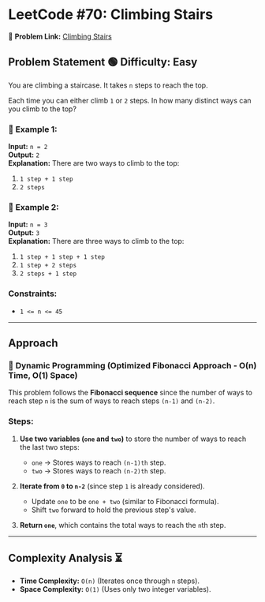 # LeetCode #70: Climbing Stairs  
🔗 **Problem Link:** [Climbing Stairs](https://leetcode.com/problems/climbing-stairs/)  

## Problem Statement 🟢 Difficulty: Easy  
You are climbing a staircase. It takes `n` steps to reach the top.  

Each time you can either climb `1` or `2` steps. In how many distinct ways can you climb to the top?  

### 🔹 Example 1:  
**Input:** `n = 2`  
**Output:** `2`  
**Explanation:** There are two ways to climb to the top:  
1. `1 step + 1 step`  
2. `2 steps`  

### 🔹 Example 2:  
**Input:** `n = 3`  
**Output:** `3`  
**Explanation:** There are three ways to climb to the top:  
1. `1 step + 1 step + 1 step`  
2. `1 step + 2 steps`  
3. `2 steps + 1 step`  

### Constraints:  
- `1 <= n <= 45`  

---

## Approach   
### 🔹 **Dynamic Programming (Optimized Fibonacci Approach - O(n) Time, O(1) Space)**  
This problem follows the **Fibonacci sequence** since the number of ways to reach step `n` is the sum of ways to reach steps `(n-1)` and `(n-2)`.  

### **Steps:**  
1. **Use two variables (`one` and `two`)** to store the number of ways to reach the last two steps:  
   - `one` → Stores ways to reach `(n-1)th` step.  
   - `two` → Stores ways to reach `(n-2)th` step.  

2. **Iterate from `0` to `n-2`** (since step `1` is already considered).  
   - Update `one` to be `one + two` (similar to Fibonacci formula).  
   - Shift `two` forward to hold the previous step's value.  

3. **Return `one`**, which contains the total ways to reach the `n`th step.  

---
## Complexity Analysis ⏳  
- **Time Complexity:** `O(n)` (Iterates once through `n` steps).  
- **Space Complexity:** `O(1)` (Uses only two integer variables).  
